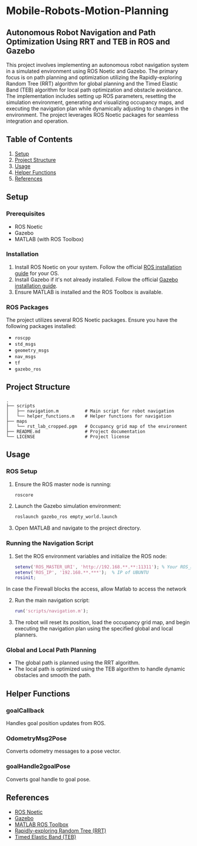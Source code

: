 # Mobile-Robots-Motion-Planning
## Autonomous Robot Navigation and Path Optimization Using RRT and TEB in ROS and Gazebo

This project involves implementing an autonomous robot navigation system in a simulated environment using ROS Noetic and Gazebo. The primary focus is on path planning and optimization utilizing the Rapidly-exploring Random Tree (RRT) algorithm for global planning and the Timed Elastic Band (TEB) algorithm for local path optimization and obstacle avoidance. The implementation includes setting up ROS parameters, resetting the simulation environment, generating and visualizing occupancy maps, and executing the navigation plan while dynamically adjusting to changes in the environment. The project leverages ROS Noetic packages for seamless integration and operation.

## Table of Contents

1. [Setup](#setup)
2. [Project Structure](#project-structure)
3. [Usage](#usage)
4. [Helper Functions](#helper-functions)
5. [References](#references)

## Setup

### Prerequisites

- ROS Noetic
- Gazebo
- MATLAB (with ROS Toolbox)

### Installation

1. Install ROS Noetic on your system. Follow the official [ROS installation guide](http://wiki.ros.org/noetic/Installation) for your OS.
2. Install Gazebo if it's not already installed. Follow the official [Gazebo installation guide](http://gazebosim.org/tutorials?tut=install_ubuntu&cat=install).
3. Ensure MATLAB is installed and the ROS Toolbox is available.

### ROS Packages

The project utilizes several ROS Noetic packages. Ensure you have the following packages installed:

- `roscpp`
- `std_msgs`
- `geometry_msgs`
- `nav_msgs`
- `tf`
- `gazebo_ros`

## Project Structure

```
.
├── scripts
│   ├── navigation.m          # Main script for robot navigation
│   └── helper_functions.m    # Helper functions for navigation
├── maps
│   └── rst_lab_cropped.pgm   # Occupancy grid map of the environment
├── README.md                 # Project documentation
└── LICENSE                   # Project license
```

## Usage

### ROS Setup

1. Ensure the ROS master node is running:

    ```bash
    roscore
    ```

2. Launch the Gazebo simulation environment:

    ```bash
    roslaunch gazebo_ros empty_world.launch
    ```

3. Open MATLAB and navigate to the project directory.

### Running the Navigation Script

1. Set the ROS environment variables and initialize the ROS node:

    ```matlab
    setenv('ROS_MASTER_URI', 'http://192.168.**.**:11311'); % Your ROS_MASTER_URI
    setenv('ROS_IP', '192.168.**.***');  % IP of UBUNTU
    rosinit;
    ```
In case the Firewall blocks the access, allow Matlab to access the network

2. Run the main navigation script:

    ```matlab
    run('scripts/navigation.m');
    ```

3. The robot will reset its position, load the occupancy grid map, and begin executing the navigation plan using the specified global and local planners.

### Global and Local Path Planning

- The global path is planned using the RRT algorithm.
- The local path is optimized using the TEB algorithm to handle dynamic obstacles and smooth the path.

## Helper Functions

### goalCallback

Handles goal position updates from ROS.

### OdometryMsg2Pose

Converts odometry messages to a pose vector.

### goalHandle2goalPose

Converts goal handle to goal pose.

## References

- [ROS Noetic](http://wiki.ros.org/noetic)
- [Gazebo](http://gazebosim.org/)
- [MATLAB ROS Toolbox](https://www.mathworks.com/products/ros.html)
- [Rapidly-exploring Random Tree (RRT)](https://en.wikipedia.org/wiki/Rapidly-exploring_random_tree)
- [Timed Elastic Band (TEB)](http://wiki.ros.org/teb_local_planner)
